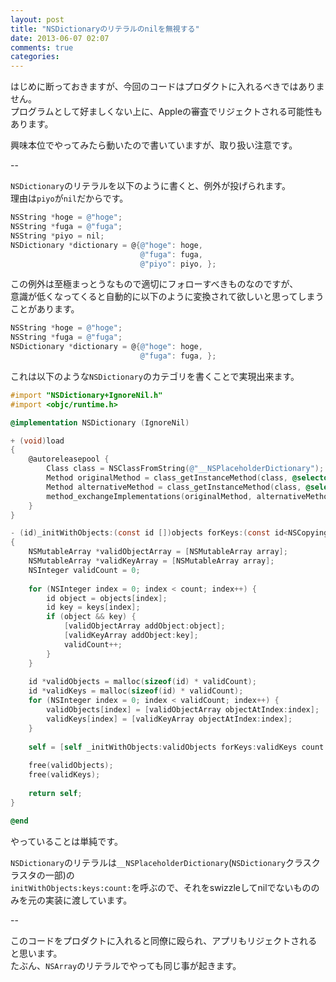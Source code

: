 ```yaml
---
layout: post
title: "NSDictionaryのリテラルのnilを無視する"
date: 2013-06-07 02:07
comments: true
categories: 
---
```


はじめに断っておきますが、今回のコードはプロダクトに入れるべきではありません。  
プログラムとして好ましくない上に、Appleの審査でリジェクトされる可能性もあります。

興味本位でやってみたら動いたので書いていますが、取り扱い注意です。

--

`NSDictionary`のリテラルを以下のように書くと、例外が投げられます。  
理由は`piyo`が`nil`だからです。

```objectivec
NSString *hoge = @"hoge";
NSString *fuga = @"fuga";
NSString *piyo = nil;
NSDictionary *dictionary = @{@"hoge": hoge,
                             @"fuga": fuga,
                             @"piyo": piyo, };
```

この例外は至極まっとうなもので適切にフォローすべきものなのですが、  
意識が低くなってくると自動的に以下のように変換されて欲しいと思ってしまうことがあります。

```objectivec
NSString *hoge = @"hoge";
NSString *fuga = @"fuga";
NSDictionary *dictionary = @{@"hoge": hoge,
                             @"fuga": fuga, };
```

これは以下のような`NSDictionary`のカテゴリを書くことで実現出来ます。

```objectivec
#import "NSDictionary+IgnoreNil.h"
#import <objc/runtime.h>

@implementation NSDictionary (IgnoreNil)

+ (void)load
{
    @autoreleasepool {
        Class class = NSClassFromString(@"__NSPlaceholderDictionary");
        Method originalMethod = class_getInstanceMethod(class, @selector(initWithObjects:forKeys:count:));
        Method alternativeMethod = class_getInstanceMethod(class, @selector(_initWithObjects:forKeys:count:));
        method_exchangeImplementations(originalMethod, alternativeMethod);
    }
}

- (id)_initWithObjects:(const id [])objects forKeys:(const id<NSCopying> [])keys count:(NSUInteger)count
{
    NSMutableArray *validObjectArray = [NSMutableArray array];
    NSMutableArray *validKeyArray = [NSMutableArray array];
    NSInteger validCount = 0;
    
    for (NSInteger index = 0; index < count; index++) {
        id object = objects[index];
        id key = keys[index];
        if (object && key) {
            [validObjectArray addObject:object];
            [validKeyArray addObject:key];
            validCount++;
        }
    }
    
    id *validObjects = malloc(sizeof(id) * validCount);
    id *validKeys = malloc(sizeof(id) * validCount);
    for (NSInteger index = 0; index < validCount; index++) {
        validObjects[index] = [validObjectArray objectAtIndex:index];
        validKeys[index] = [validKeyArray objectAtIndex:index];
    }
    
    self = [self _initWithObjects:validObjects forKeys:validKeys count:validCount];
    
    free(validObjects);
    free(validKeys);
    
    return self;
}

@end
```

やっていることは単純です。

`NSDictionary`のリテラルは`__NSPlaceholderDictionary`(`NSDictionary`クラスクラスタの一部)の  
`initWithObjects:keys:count:`を呼ぶので、それをswizzleしてnilでないもののみを元の実装に渡しています。

--

このコードをプロダクトに入れると同僚に殴られ、アプリもリジェクトされると思います。  
たぶん、`NSArray`のリテラルでやっても同じ事が起きます。


